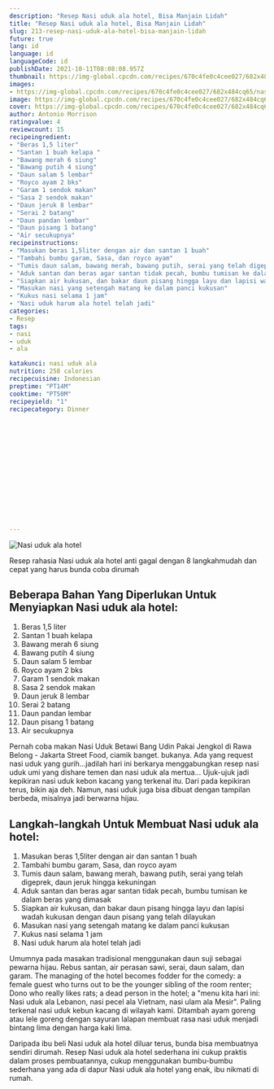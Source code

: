 ```yaml
---
description: "Resep Nasi uduk ala hotel, Bisa Manjain Lidah"
title: "Resep Nasi uduk ala hotel, Bisa Manjain Lidah"
slug: 213-resep-nasi-uduk-ala-hotel-bisa-manjain-lidah
future: true
lang: id
language: id
languageCode: id
publishDate: 2021-10-11T08:08:08.957Z 
thumbnail: https://img-global.cpcdn.com/recipes/670c4fe0c4cee027/682x484cq65/nasi-uduk-ala-hotel-foto-resep-utama.png
images:
- https://img-global.cpcdn.com/recipes/670c4fe0c4cee027/682x484cq65/nasi-uduk-ala-hotel-foto-resep-utama.png
image: https://img-global.cpcdn.com/recipes/670c4fe0c4cee027/682x484cq65/nasi-uduk-ala-hotel-foto-resep-utama.png
cover: https://img-global.cpcdn.com/recipes/670c4fe0c4cee027/682x484cq65/nasi-uduk-ala-hotel-foto-resep-utama.png
author: Antonio Morrison
ratingvalue: 4
reviewcount: 15
recipeingredient:
- "Beras 1,5 liter"
- "Santan 1 buah kelapa "
- "Bawang merah 6 siung"
- "Bawang putih 4 siung"
- "Daun salam 5 lembar"
- "Royco ayam 2 bks"
- "Garam 1 sendok makan"
- "Sasa 2 sendok makan"
- "Daun jeruk 8 lembar"
- "Serai 2 batang"
- "Daun pandan lembar"
- "Daun pisang 1 batang"
- "Air secukupnya"
recipeinstructions:
- "Masukan beras 1,5liter dengan air dan santan 1 buah"
- "Tambahi bumbu garam, Sasa, dan royco ayam"
- "Tumis daun salam, bawang merah, bawang putih, serai yang telah digeprek, daun jeruk hingga kekuningan"
- "Aduk santan dan beras agar santan tidak pecah, bumbu tumisan ke dalam beras yang dimasak"
- "Siapkan air kukusan, dan bakar daun pisang hingga layu dan lapisi wadah kukusan dengan daun pisang yang telah dilayukan"
- "Masukan nasi yang setengah matang ke dalam panci kukusan"
- "Kukus nasi selama 1 jam"
- "Nasi uduk harum ala hotel telah jadi"
categories:
- Resep
tags:
- nasi
- uduk
- ala

katakunci: nasi uduk ala 
nutrition: 258 calories
recipecuisine: Indonesian
preptime: "PT14M"
cooktime: "PT50M"
recipeyield: "1"
recipecategory: Dinner


     
    
    
    
    
    
    
    
    
    
    
      
    
---
```



![Nasi uduk ala hotel](https://img-global.cpcdn.com/recipes/670c4fe0c4cee027/682x484cq65/nasi-uduk-ala-hotel-foto-resep-utama.png)

Resep rahasia Nasi uduk ala hotel  anti gagal dengan 8 langkahmudah dan cepat yang harus bunda coba dirumah

<!--inarticleads1-->

## Beberapa Bahan Yang Diperlukan Untuk Menyiapkan Nasi uduk ala hotel:

1. Beras 1,5 liter
1. Santan 1 buah kelapa 
1. Bawang merah 6 siung
1. Bawang putih 4 siung
1. Daun salam 5 lembar
1. Royco ayam 2 bks
1. Garam 1 sendok makan
1. Sasa 2 sendok makan
1. Daun jeruk 8 lembar
1. Serai 2 batang
1. Daun pandan lembar
1. Daun pisang 1 batang
1. Air secukupnya

Pernah coba makan Nasi Uduk Betawi Bang Udin Pakai Jengkol di Rawa Belong - Jakarta Street Food, ciamik banget. bukanya. Ada yang request nasi uduk yang gurih…jadilah hari ini berkarya menggabungkan resep nasi uduk umi yang dishare temen dan nasi uduk ala mertua… Ujuk-ujuk jadi kepikiran nasi uduk kebon kacang yang terkenal itu. Dari pada kepikiran terus, bikin aja deh. Namun, nasi uduk juga bisa dibuat dengan tampilan berbeda, misalnya jadi berwarna hijau. 

<!--inarticleads2-->

## Langkah-langkah Untuk Membuat Nasi uduk ala hotel:

1. Masukan beras 1,5liter dengan air dan santan 1 buah
1. Tambahi bumbu garam, Sasa, dan royco ayam
1. Tumis daun salam, bawang merah, bawang putih, serai yang telah digeprek, daun jeruk hingga kekuningan
1. Aduk santan dan beras agar santan tidak pecah, bumbu tumisan ke dalam beras yang dimasak
1. Siapkan air kukusan, dan bakar daun pisang hingga layu dan lapisi wadah kukusan dengan daun pisang yang telah dilayukan
1. Masukan nasi yang setengah matang ke dalam panci kukusan
1. Kukus nasi selama 1 jam
1. Nasi uduk harum ala hotel telah jadi


Umumnya pada masakan tradisional menggunakan daun suji sebagai pewarna hijau. Rebus santan, air perasan sawi, serai, daun salam, dan garam. The managing of the hotel becomes fodder for the comedy: a female guest who turns out to be the younger sibling of the room renter; Dono who really likes rats; a dead person in the hotel; a &#34;menu kita hari ini: Nasi uduk ala Lebanon, nasi pecel ala Vietnam, nasi ulam ala Mesir&#34;. Paling terkenal nasi uduk kebun kacang di wilayah kami. Ditambah ayam goreng atau lele goreng dengan sayuran lalapan membuat rasa nasi uduk menjadi bintang lima dengan harga kaki lima. 

Daripada ibu beli  Nasi uduk ala hotel  diluar terus, bunda  bisa membuatnya sendiri dirumah. Resep  Nasi uduk ala hotel  sederhana ini cukup praktis dalam proses pembuatannya, cukup menggunakan bumbu-bumbu sederhana yang ada di dapur  Nasi uduk ala hotel  yang enak, ibu nikmati di rumah.
